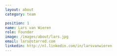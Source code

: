```yaml
---
layout: about
category: team

position: 1
name: Lars van Wieren
role: Founder
image: /images/about/lars.jpg
email: lars@starred.com
linkedin: http://nl.linkedin.com/in/larsvanwieren
---
```


